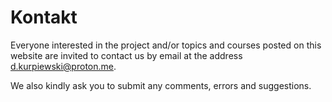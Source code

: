 # Kontakt

Everyone interested in the project and/or topics and courses posted on this website are invited to contact us by email at the address [d.kurpiewski@proton.me](mailto:d.kurpiewski@proton.me).

We also kindly ask you to submit any comments, errors and suggestions.